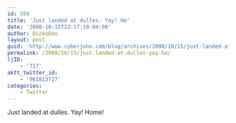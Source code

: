 ```yaml
---
id: 550
title: 'Just landed at dulles. Yay! Ho'
date: '2008-10-15T23:17:19-04:00'
author: DizkoDan
layout: post
guid: 'http://www.cyberjunx.com/blog/archives/2008/10/15/just-landed-at-dulles-yay-ho/'
permalink: /2008/10/15/just-landed-at-dulles-yay-ho/
ljID:
    - '717'
aktt_twitter_id:
    - '961813727'
categories:
    - Twitter
---
```


Just landed at dulles. Yay! Home!